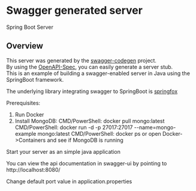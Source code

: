 # Swagger generated server

Spring Boot Server 


## Overview  
This server was generated by the [swagger-codegen](https://github.com/swagger-api/swagger-codegen) project.  
By using the [OpenAPI-Spec](https://github.com/swagger-api/swagger-core), you can easily generate a server stub.  
This is an example of building a swagger-enabled server in Java using the SpringBoot framework.  

The underlying library integrating swagger to SpringBoot is [springfox](https://github.com/springfox/springfox)  

Prerequisites:
1. Run Docker
2. Install MongoDB:
CMD/PowerShell: docker pull mongo:latest
CMD/PowerShell: docker run -d -p 27017:27017 --name=mongo-example mongo:latest
CMD/PowerShell: docker ps or open Docker->Containers and see if MongoDB is running

Start your server as an simple java application  

You can view the api documentation in swagger-ui by pointing to  
http://localhost:8080/  

Change default port value in application.properties